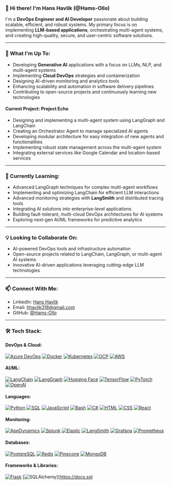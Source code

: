 ### 👋 Hi there! I'm Hans Havlik (@Hams-Ollo)

I'm a **DevOps Engineer and AI Developer** passionate about building scalable, efficient, and robust systems. My primary focus is on implementing **LLM-based applications**, orchestrating multi-agent systems, and creating high-quality, secure, and user-centric software solutions.

---

### 🚀 What I'm Up To:

- Developing **Generative AI** applications with a focus on LLMs, NLP, and multi-agent systems
- Implementing **Cloud DevOps** strategies and containerization
- Designing AI-driven monitoring and analytics tools
- Enhancing scalability and automation in software delivery pipelines
- Contributing to open-source projects and continuously learning new technologies

#### Current Project: Project Echo
- Designing and implementing a multi-agent system using LangGraph and LangChain
- Creating an Orchestrator Agent to manage specialized AI agents
- Developing modular architecture for easy integration of new agents and functionalities
- Implementing robust state management across the multi-agent system
- Integrating external services like Google Calendar and location-based services

---

### 🌱 Currently Learning:

- Advanced LangGraph techniques for complex multi-agent workflows
- Implementing and optimizing LangChain for efficient LLM interactions
- Advanced monitoring strategies with **LangSmith** and distributed tracing tools
- Integrating AI solutions into enterprise-level applications
- Building fault-tolerant, multi-cloud DevOps architectures for AI systems
- Exploring next-gen AI/ML frameworks for predictive analytics

---

### 💡 Looking to Collaborate On:

- AI-powered DevOps tools and infrastructure automation
- Open-source projects related to LangChain, LangGraph, or multi-agent AI systems
- Innovative AI-driven applications leveraging cutting-edge LLM technologies

---

### 📫 Connect With Me:

- LinkedIn: [Hans Havlik](https://www.linkedin.com/in/hans-havlik-86178979/)
- Email: hhavlik318@gmail.com
- GitHub: [@Hams-Ollo](https://github.com/Hams-Ollo)

---

### 🛠️ Tech Stack:

#### DevOps & Cloud:
[![Azure DevOps](https://img.shields.io/badge/-Azure%20DevOps-0078D7?style=flat-square&logo=azure-devops&logoColor=white)](https://azure.microsoft.com/en-us/services/devops/)
[![Docker](https://img.shields.io/badge/-Docker-2496ED?style=flat-square&logo=docker&logoColor=white)](https://docs.docker.com/)
[![Kubernetes](https://img.shields.io/badge/-Kubernetes-326CE5?style=flat-square&logo=kubernetes&logoColor=white)](https://kubernetes.io/docs/home/)
[![GCP](https://img.shields.io/badge/-GCP-4285F4?style=flat-square&logo=google-cloud&logoColor=white)](https://cloud.google.com/docs)
[![AWS](https://img.shields.io/badge/-AWS-232F3E?style=flat-square&logo=amazon-aws&logoColor=white)](https://docs.aws.amazon.com/)

#### AI/ML:
[![LangChain](https://img.shields.io/badge/-LangChain-121212?style=flat-square&logo=data:image/png;base64,iVBORw0KGgoAAAANSUhEUgAAAA4AAAAOCAYAAAAfSC3RAAAACXBIWXMAAAsTAAALEwEAmpwYAAAAAXNSR0IArs4c6QAAAARnQU1BAACxjwv8YQUAAADNSURBVHgBjZLNDcIwDIVtqeDKjh2BDcIGZQPYoDABbFDYoEzABh03JmCDphIX5KRR2oL4pMiJ/fzsZwPLyVjjBo7QB6oYBHq4GXunAPMLjDTmI6yhV7jq8QbtvY+jwzpDJkpXWNXS7ZiLkqnwQRxQRW2l4fGbD1aJQbKVnqk/iL+JN9HefV1OQOPFuMHXTFwJk0Xk0zu2PIzeaF90Gfdwr1YYOUEWtO+cEA7KJlGL1wTd9X1NvBFWEYqQ5qJ0VCj7LkzmHW/hkVJw4guvXCVPRgBuM6pFHfGmUgAAAABJRU5ErkJggg==)](https://python.langchain.com/docs/get_started/introduction)
[![LangGraph](https://img.shields.io/badge/-LangGraph-FF6F61?style=flat-square&logo=data:image/png;base64,iVBORw0KGgoAAAANSUhEUgAAAA4AAAAOCAYAAAAfSC3RAAAACXBIWXMAAAsTAAALEwEAmpwYAAAAAXNSR0IArs4c6QAAAARnQU1BAACxjwv8YQUAAADNSURBVHgBjZLNDcIwDIVtqeDKjh2BDcIGZQPYoDABbFDYoEzABh03JmCDphIX5KRR2oL4pMiJ/fzsZwPLyVjjBo7QB6oYBHq4GXunAPMLjDTmI6yhV7jq8QbtvY+jwzpDJkpXWNXS7ZiLkqnwQRxQRW2l4fGbD1aJQbKVnqk/iL+JN9HefV1OQOPFuMHXTFwJk0Xk0zu2PIzeaF90Gfdwr1YYOUEWtO+cEA7KJlGL1wTd9X1NvBFWEYqQ5qJ0VCj7LkzmHW/hkVJw4guvXCVPRgBuM6pFHfGmUgAAAABJRU5ErkJggg==)](https://github.com/langchain-ai/langgraph)
[![Hugging Face](https://img.shields.io/badge/-Hugging%20Face-FFD21E?style=flat-square&logo=data:image/png;base64,iVBORw0KGgoAAAANSUhEUgAAAA4AAAAOCAYAAAAfSC3RAAAACXBIWXMAAAsTAAALEwEAmpwYAAAAAXNSR0IArs4c6QAAAARnQU1BAACxjwv8YQUAAADCSURBVHgBjVKBEYMgDDQqAzACI7gBjOAGMkIdgQ1kBEuHaEZIA3UANvDu6KEvVt/du/OOJHmERIIQfOBp4AldOY4zfuMY8gE6M0UM5+ksuHjIHhiTTAbbZPfLbKL2yBY4YdjGEoGwIEbGGlNy/NNXC43EX/IHZxPKCdfPHG/RiXK21gNTUZW/5W/JCd+aCOjFvQBEkrh6fNNUTD/qqN/rGHy3PCGkXMpHbKVP8RkU2WlyZ0K4kWQ7RLaVSBKqW/NZFTWF+ALCOJxEcF3LpAAAAABJRU5ErkJggg==)](https://huggingface.co/docs)
[![TensorFlow](https://img.shields.io/badge/-TensorFlow-FF6F00?style=flat-square&logo=tensorflow&logoColor=white)](https://www.tensorflow.org/api_docs)
[![PyTorch](https://img.shields.io/badge/-PyTorch-EE4C2C?style=flat-square&logo=pytorch&logoColor=white)](https://pytorch.org/docs/stable/index.html)
[![OpenAI](https://img.shields.io/badge/-OpenAI-412991?style=flat-square&logo=openai&logoColor=white)](https://platform.openai.com/docs/introduction)

#### Languages:
[![Python](https://img.shields.io/badge/-Python-3776AB?style=flat-square&logo=python&logoColor=white)](https://docs.python.org/3/)
[![SQL](https://img.shields.io/badge/-SQL-4479A1?style=flat-square&logo=mysql&logoColor=white)](https://dev.mysql.com/doc/)
[![JavaScript](https://img.shields.io/badge/-JavaScript-F7DF1E?style=flat-square&logo=javascript&logoColor=black)](https://developer.mozilla.org/en-US/docs/Web/JavaScript)
[![Bash](https://img.shields.io/badge/-Bash-4EAA25?style=flat-square&logo=gnu-bash&logoColor=white)](https://www.gnu.org/software/bash/manual/bash.html)
[![C#](https://img.shields.io/badge/-C%23-239120?style=flat-square&logo=c-sharp&logoColor=white)](https://docs.microsoft.com/en-us/dotnet/csharp/)
[![HTML](https://img.shields.io/badge/-HTML-E34F26?style=flat-square&logo=html5&logoColor=white)](https://developer.mozilla.org/en-US/docs/Web/HTML)
[![CSS](https://img.shields.io/badge/-CSS-1572B6?style=flat-square&logo=css3&logoColor=white)](https://developer.mozilla.org/en-US/docs/Web/CSS)
[![React](https://img.shields.io/badge/-React-61DAFB?style=flat-square&logo=react&logoColor=black)](https://reactjs.org/docs/getting-started.html)

#### Monitoring:
[![AppDynamics](https://img.shields.io/badge/-AppDynamics-0D427D?style=flat-square&logo=appdynamics&logoColor=white)](https://docs.appdynamics.com/)
[![Splunk](https://img.shields.io/badge/-Splunk-000000?style=flat-square&logo=splunk&logoColor=white)](https://docs.splunk.com/Documentation)
[![Elastic](https://img.shields.io/badge/-Elastic-005571?style=flat-square&logo=elastic&logoColor=white)](https://www.elastic.co/guide/index.html)
[![LangSmith](https://img.shields.io/badge/-LangSmith-121212?style=flat-square&logo=data:image/png;base64,iVBORw0KGgoAAAANSUhEUgAAAA4AAAAOCAYAAAAfSC3RAAAACXBIWXMAAAsTAAALEwEAmpwYAAAAAXNSR0IArs4c6QAAAARnQU1BAACxjwv8YQUAAADNSURBVHgBjZLNDcIwDIVtqeDKjh2BDcIGZQPYoDABbFDYoEzABh03JmCDphIX5KRR2oL4pMiJ/fzsZwPLyVjjBo7QB6oYBHq4GXunAPMLjDTmI6yhV7jq8QbtvY+jwzpDJkpXWNXS7ZiLkqnwQRxQRW2l4fGbD1aJQbKVnqk/iL+JN9HefV1OQOPFuMHXTFwJk0Xk0zu2PIzeaF90Gfdwr1YYOUEWtO+cEA7KJlGL1wTd9X1NvBFWEYqQ5qJ0VCj7LkzmHW/hkVJw4guvXCVPRgBuM6pFHfGmUgAAAABJRU5ErkJggg==)](https://docs.smith.langchain.com/)
[![Grafana](https://img.shields.io/badge/-Grafana-F46800?style=flat-square&logo=grafana&logoColor=white)](https://grafana.com/docs/)
[![Prometheus](https://img.shields.io/badge/-Prometheus-E6522C?style=flat-square&logo=prometheus&logoColor=white)](https://prometheus.io/docs/introduction/overview/)

#### Databases:
[![PostgreSQL](https://img.shields.io/badge/-PostgreSQL-336791?style=flat-square&logo=postgresql&logoColor=white)](https://www.postgresql.org/docs/)
[![Redis](https://img.shields.io/badge/-Redis-DC382D?style=flat-square&logo=redis&logoColor=white)](https://redis.io/documentation)
[![Pinecone](https://img.shields.io/badge/-Pinecone-000000?style=flat-square&logo=data:image/png;base64,iVBORw0KGgoAAAANSUhEUgAAAA4AAAAOCAYAAAAfSC3RAAAACXBIWXMAAAsTAAALEwEAmpwYAAAAAXNSR0IArs4c6QAAAARnQU1BAACxjwv8YQUAAADTSURBVHgBjVKJDcIwDLRDJ2AEGIERYALYADZgg9INYALYgBFgg2YD2AAqYXGpVAr9nxQ5vjs7fowQUgqBB6zDX8i8o5XkEu7hEX5sTMQmFqxgcnk4hc/wM/VQ4rjY5HgUVcm+5UzLfJG2VWSckry0p6QbyCf4guRm07m2rYYUhV4UOu+T7Zyp2mLm8qRuwA5uBLUAdGvHDNKOBAWF3tLBhWjfWNTSQPHZaKAqFKfqeWF3m2a+d7aRvf6VFUVbq6DQkcdGPtkrhYXaOoVNnq8X5B/bP36xG5hVHi6pAAAAAElFTkSuQmCC)](https://docs.pinecone.io/)
[![MongoDB](https://img.shields.io/badge/-MongoDB-47A248?style=flat-square&logo=mongodb&logoColor=white)](https://docs.mongodb.com/)

#### Frameworks & Libraries:
[![Flask](https://img.shields.io/badge/-Flask-000000?style=flat-square&logo=flask&logoColor=white)](https://flask.palletsprojects.com/)
[![SQLAlchemy](https://img.shields.io/badge/-SQLAlchemy-FCA121?style=flat-square&logo=sqlalchemy&logoColor=white)](https://docs.sql
